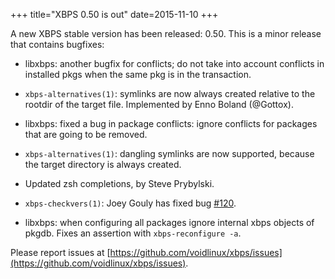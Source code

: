 +++
title="XBPS 0.50 is out"
date=2015-11-10
+++

A new XBPS stable version has been released: 0.50. This is a minor release
that contains bugfixes:

* libxbps: another bugfix for conflicts; do not take into account conflicts
in installed pkgs when the same pkg is in the transaction.

* `xbps-alternatives(1)`: symlinks are now always created relative to the
rootdir of the target file. Implemented by Enno Boland (@Gottox).

* libxbps: fixed a bug in package conflicts: ignore conflicts for packages
 that are going to be removed.

* `xbps-alternatives(1)`: dangling symlinks are now supported, because the
target directory is always created.

* Updated zsh completions, by Steve Prybylski.

* `xbps-checkvers(1)`: Joey Gouly has fixed bug [#120](https://github.com/voidlinux/xbps/issues/120).

* libxbps: when configuring all packages ignore internal xbps objects of pkgdb.
 Fixes an assertion with `xbps-reconfigure -a`.

Please report issues at
[https://github.com/voidlinux/xbps/issues](https://github.com/voidlinux/xbps/issues).
